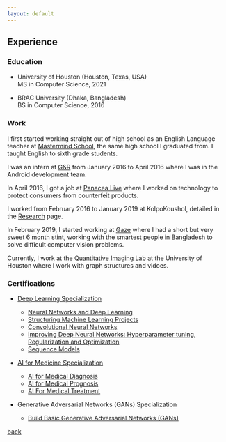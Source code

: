 ```yaml
---
layout: default
---
```


## Experience

### Education
* University of Houston (Houston, Texas, USA)  
MS in Computer Science, 2021

* BRAC University (Dhaka, Bangladesh)  
BS in Computer Science, 2016


### Work

I first started working straight out of high school as an English Language teacher at [Mastermind School](https://www.mastermindschool.org/), the same high school I graduated from. I taught English to sixth grade students.

I was an intern at [G&R](https://www.green-red.com/) from January 2016 to April 2016 where I was in the Android development team.

In April 2016, I got a job at [Panacea Live](https://www.panacea.live/) where I worked on technology to protect consumers from counterfeit products.

I worked from February 2016 to January 2019 at KolpoKoushol, detailed in the [Research](../pages/research) page.

In February 2019, I started working at [Gaze](https://gaze.ai) where I had a short but very sweet 6 month stint, working with the smartest people in Bangladesh to solve difficult computer vision problems.

Currently, I work at the [Quantitative Imaging Lab](http://www2.cs.uh.edu/~shah/) at the University of Houston where I work with graph structures and vidoes.


### Certifications

* [Deep Learning Specialization](https://coursera.org/share/4de30d50ef6f9603b2e860295db80036)
  * [Neural Networks and Deep Learning](https://coursera.org/share/1b8a7b4ba5b5e4176e96064a621139c9)
  * [Structuring Machine Learning Projects](https://coursera.org/share/79710555678a302f425c7b57bf0f2f94)
  * [Convolutional Neural Networks](https://coursera.org/share/0bffa1d84583438f27c89eefeff265f3)
  * [Improving Deep Neural Networks: Hyperparameter tuning, Regularization and Optimization](https://coursera.org/share/f715f6e22870729e0fca12624100b88c)
  * [Sequence Models](https://coursera.org/share/947bc60d4f0338f5a0fcc4e745c18324)

* [AI for Medicine Specialization](https://coursera.org/share/5043c1edcf059d48b607ab31181352d5)
  * [AI for Medical Diagnosis](https://coursera.org/share/84fa4d1cab9a835dae01b482871fc418)
  * [AI for Medical Prognosis](https://coursera.org/share/9ddf30045fa315a18aac83eac51970a2)
  * [AI For Medical Treatment   ](https://coursera.org/share/7d3f62953bad75587c1fc472dc25c5af)
* Generative Adversarial Networks (GANs) Specialization
  * [Build Basic Generative Adversarial Networks (GANs)](https://coursera.org/share/7748d9e5fc6eddf00a2882778d8e6783)

[back](https://shoumikchow.com)
